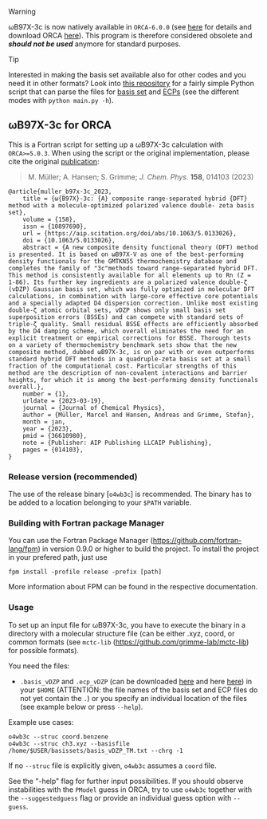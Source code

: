 > [!WARNING]  
> ωB97X-3c is now natively available in `ORCA-6.0.0` (see [here](https://www.faccts.de/docs/orca/6.0/manual/contents/detailed/model.html#omegab97x-3c-a-composite-range-separated-hybrid-dft-method-with-a-molecule-optimized-polarized-valence-double-zeta-basis-set) for details and download ORCA [here](https://orcaforum.kofo.mpg.de/app.php/dlext/?cat=23)).
> This program is therefore considered obsolete and **_should not be used_** anymore for standard purposes.

> [!TIP]
> Interested in making the basis set available also for other codes and you need it in other formats? Look into [this repository](https://github.com/marcelmbn/ORCAbasissets) for a fairly simple Python script that can parse the files for [basis set](https://github.com/grimme-lab/ORCA4wB97X-3c/blob/main/vDZP_library/basis_vDZP_ORCA.txt) and [ECPs](https://github.com/grimme-lab/ORCA4wB97X-3c/blob/main/vDZP_library/ecp_vDZP_ORCA.txt) (see the different modes with `python main.py -h`).



## ωB97X-3c for ORCA
This is a Fortran script for setting up a ωB97X-3c calculation with `ORCA>=5.0.3`. When using the script or the original implementation, please cite the original [publication](https://pubs.aip.org/aip/jcp/article-abstract/158/1/014103/2867476/B97X-3c-A-composite-range-separated-hybrid-DFT):

> M. Müller; A. Hansen; S. Grimme; _J. Chem. Phys._ **158**, 014103 (2023)

```
@article{muller_b97x-3c_2023,
	title = {ω{B97X}-3c: {A} composite range-separated hybrid {DFT} method with a molecule-optimized polarized valence double- zeta basis set},
	volume = {158},
	issn = {10897690},
	url = {https://aip.scitation.org/doi/abs/10.1063/5.0133026},
	doi = {10.1063/5.0133026},
	abstract = {A new composite density functional theory (DFT) method is presented. It is based on ωB97X-V as one of the best-performing density functionals for the GMTKN55 thermochemistry database and completes the family of "3c"methods toward range-separated hybrid DFT. This method is consistently available for all elements up to Rn (Z = 1-86). Its further key ingredients are a polarized valence double-ζ (vDZP) Gaussian basis set, which was fully optimized in molecular DFT calculations, in combination with large-core effective core potentials and a specially adapted D4 dispersion correction. Unlike most existing double-ζ atomic orbital sets, vDZP shows only small basis set superposition errors (BSSEs) and can compete with standard sets of triple-ζ quality. Small residual BSSE effects are efficiently absorbed by the D4 damping scheme, which overall eliminates the need for an explicit treatment or empirical corrections for BSSE. Thorough tests on a variety of thermochemistry benchmark sets show that the new composite method, dubbed ωB97X-3c, is on par with or even outperforms standard hybrid DFT methods in a quadruple-zeta basis set at a small fraction of the computational cost. Particular strengths of this method are the description of non-covalent interactions and barrier heights, for which it is among the best-performing density functionals overall.},
	number = {1},
	urldate = {2023-03-19},
	journal = {Journal of Chemical Physics},
	author = {Müller, Marcel and Hansen, Andreas and Grimme, Stefan},
	month = jan,
	year = {2023},
	pmid = {36610980},
	note = {Publisher: AIP Publishing LLCAIP Publishing},
	pages = {014103},
}
```

### Release version (recommended)
The use of the release binary [`o4wb3c`] is recommended. The binary has to be added to a location belonging to your `$PATH` variable.

### Building with Fortran package Manager
You can use the Fortran Package Manager (https://github.com/fortran-lang/fpm) in version 0.9.0 or higher to build the project.
To install the project in your prefered path, just use 
```
fpm install -profile release -prefix [path]
```
More information about FPM can be found in the respective documentation.

### Usage
To set up an input file for ωB97X-3c, you have to execute the binary in a directory with a molecular structure file (can be either .xyz, coord, or common formats (see `mctc-lib` (https://github.com/grimme-lab/mctc-lib) for possible formats).

You need the files:
- `.basis_vDZP` and `.ecp_vDZP` (can be downloaded [here](https://github.com/grimme-lab/ORCA4wB97X-3c/blob/main/basis_vDZP) and here [here](https://github.com/grimme-lab/ORCA4wB97X-3c/blob/main/ecp_vDZP)) in your `$HOME` (ATTENTION: the file names of the basis set and ECP files do not yet contain the `.`) or you specify an individual location of the files (see example below or press `--help`).

Example use cases:

```
o4wb3c --struc coord.benzene
o4wb3c --struc ch3.xyz --basisfile /home/$USER/basissets/basis_vDZP_TM.txt --chrg -1
```
If no `--struc` file is explicitly given, `o4wb3c` assumes a `coord` file.

See the "-help" flag for further input possibilities.
If you should observe instabilities with the `PModel` guess in ORCA, try to use `o4wb3c` together with the `--suggestedguess` flag or provide an individual guess option with `--guess`.
